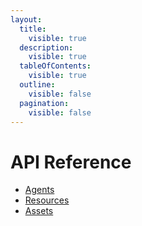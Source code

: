 ```yaml
---
layout:
  title:
    visible: true
  description:
    visible: true
  tableOfContents:
    visible: true
  outline:
    visible: false
  pagination:
    visible: false
---
```


# API Reference

* [Agents](building-applications/api-reference/agents.md)
* [Resources](building-applications/api-reference/resources.md)
* [Assets](building-applications/api-reference/assets.md)



